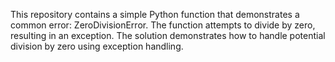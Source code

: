 This repository contains a simple Python function that demonstrates a common error: ZeroDivisionError.  The function attempts to divide by zero, resulting in an exception. The solution demonstrates how to handle potential division by zero using exception handling.